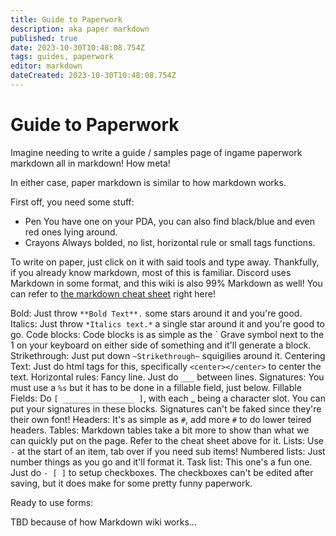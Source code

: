 ```yaml
---
title: Guide to Paperwork
description: aka paper markdown
published: true
date: 2023-10-30T10:48:08.754Z
tags: guides, paperwork
editor: markdown
dateCreated: 2023-10-30T10:48:08.754Z
---
```


# Guide to Paperwork
Imagine needing to write a guide / samples page of ingame paperwork markdown all in markdown! How meta!

In either case, paper markdown is similar to how markdown works.

First off, you need some stuff:

- Pen
You have one on your PDA, you can also find black/blue and even red ones lying around.
- Crayons
Always bolded, no list, horizontal rule or small tags functions.

To write on paper, just click on it with said tools and type away. Thankfully, if you already know markdown, most of this is familiar. Discord uses Markdown in some format, and this wiki is also 99% Markdown as well! You can refer to [the markdown cheat sheet](https://markdownguide.offshoot.io/cheat-sheet/) right here!

Bold: Just throw `**Bold Text**.` some stars around it and you're good.
Italics: Just throw `*Italics text.*` a single star around it and you're good to go.
Code blocks: Code blocks is as simple as the \` Grave symbol next to the 1 on your keyboard on either side of something and it'll generate a block.
Strikethrough: Just put down `~Strikethrough~` squigilies around it.
Centering Text: Just do html tags for this, specifically `<center></center>` to center the text.
Horizontal rules: Fancy line. Just do `___` between lines.
Signatures: You must use a `%s` but it has to be done in a fillable field, just below.
Fillable Fields: Do `[ ________________ ]`, with each _ being a character slot. You can put your signatures in these blocks. Signatures can't be faked since they're their own font!
Headers: It's as simple as `#`, add more `#` to do lower teired headers.
Tables: Markdown tables take a bit more to show than what we can quickly put on the page. Refer to the cheat sheet above for it.
Lists: Use `-` at the start of an item, tab over if you need sub items!
Numbered lists: Just number things as you go and it'll format it.
Task list: This one's a fun one. Just do `- [ ]` to setup checkboxes. The checkboxes can't be edited after saving, but it does make for some pretty funny paperwork.

Ready to use forms:

TBD because of how Markdown wiki works...

